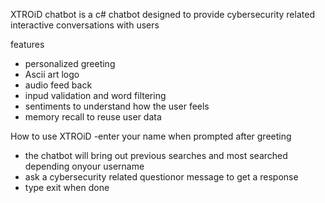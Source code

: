 XTROiD chatbot is a c# chatbot designed to provide cybersecurity related interactive conversations with users

features
- personalized greeting
- Ascii art logo
- audio feed back
- inpud validation and word filtering
- sentiments to understand how the user feels
- memory recall to reuse user data

How to use XTROiD
-enter your name when prompted after greeting
- the chatbot will bring out previous searches and most searched depending onyour username
- ask a cybersecurity related questionor message to get a response
- type exit when done 
